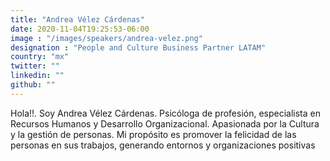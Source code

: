 ```yaml
---
title: "Andrea Vélez Cárdenas"
date: 2020-11-04T19:25:53-06:00
image : "/images/speakers/andrea-velez.png"
designation : "People and Culture Business Partner LATAM"
country: "mx"
twitter: ""
linkedin: ""
github: ""
---
```


Hola!!. Soy Andrea Vélez Cárdenas. Psicóloga de profesión, especialista en Recursos Humanos y Desarrollo Organizacional. Apasionada por la Cultura y la gestión de personas. Mi propósito es promover la felicidad de las personas en sus trabajos, generando entornos y organizaciones positivas